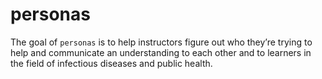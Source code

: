 
<!-- README.md is generated from README.Rmd. Please edit that file -->

# personas

<!-- badges: start -->
<!-- badges: end -->

The goal of `personas` is to help instructors figure out who they’re
trying to help and communicate an understanding to each other and to
learners in the field of infectious diseases and public health.
